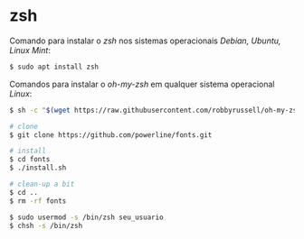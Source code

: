 zsh
===

Comando para instalar o _zsh_ nos sistemas operacionais _Debian, Ubuntu, Linux Mint_:

``` sh
$ sudo apt install zsh
```

Comandos para instalar o _oh-my-zsh_ em qualquer sistema operacional _Linux_:

``` sh
$ sh -c "$(wget https://raw.githubusercontent.com/robbyrussell/oh-my-zsh/master/tools/install.sh -O -)"

# clone
$ git clone https://github.com/powerline/fonts.git

# install
$ cd fonts
$ ./install.sh

# clean-up a bit
$ cd ..
$ rm -rf fonts
```

``` sh
$ sudo usermod -s /bin/zsh seu_usuario
$ chsh -s /bin/zsh
```